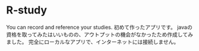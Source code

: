 # R-study
You can record and reference your studies.
初めて作ったアプリです。
javaの資格を取ってみたはいいものの、アウトプットの機会がなかったため作成してみました。
完全にローカルなアプリで、インターネットには接続しません。
